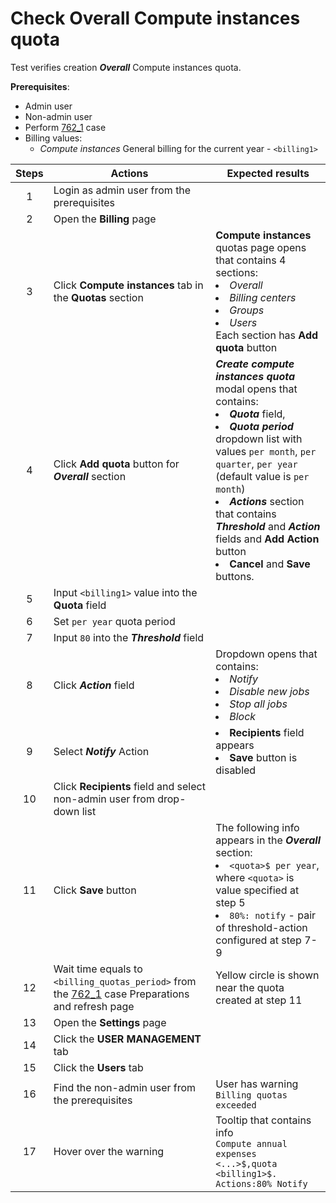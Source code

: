 # Check Overall Compute instances quota

Test verifies creation ***Overall*** Compute instances quota.

**Prerequisites**:
- Admin user
- Non-admin user
- Perform [762_1](762_1.md) case
- Billing values:
    - *Compute instances* General billing for the current year - `<billing1>`

| Steps | Actions | Expected results |
| :---: | --- | --- |
| 1 | Login as admin user from the prerequisites | |
| 2 | Open the **Billing** page | |
| 3 | Click **Compute instances** tab in the **Quotas** section | **Compute instances** quotas page opens that contains 4 sections: <li> *Overall* <li> *Billing centers* <li> *Groups* <li> *Users* <br> Each section has **Add quota** button | 
| 4 | Click **Add quota** button for ***Overall*** section | ***Create compute instances quota*** modal opens that contains: <li> ***Quota*** field, <li> ***Quota period*** dropdown list with values `per month`, `per quarter`, `per year` (default value is `per month`) <li> ***Actions*** section that contains ***Threshold*** and ***Action*** fields and **Add Action** button <li> **Cancel** and **Save** buttons. |
| 5 | Input `<billing1>` value into the **Quota** field |  |
| 6 | Set `per year` quota period | |
| 7 | Input `80` into the ***Threshold*** field | |
| 8 | Click ***Action*** field | Dropdown opens that contains: <li> *Notify* <li> *Disable new jobs* <li> *Stop all jobs* <li> *Block* |
| 9 | Select ***Notify*** Action | <li> **Recipients** field appears <li> **Save** button is disabled |
| 10 | Click **Recipients** field and select non-admin user from drop-down list | |
| 11 | Click **Save** button | The following info appears in the ***Overall*** section: <li> `<quota>$ per year`, where `<quota>` is value specified at step 5 <li> `80%: notify` - pair of threshold-action configured at step 7-9 |
| 12 | Wait time equals to `<billing_quotas_period>` from the [762_1](762_1.md) case Preparations and refresh page | Yellow circle is shown near the quota created at step 11|
| 13 | Open the **Settings** page | |
| 14 | Click the **USER MANAGEMENT** tab | |
| 15 | Click the **Users** tab | |
| 16 | Find the non-admin user from the prerequisites | User has warning `Billing quotas exceeded` |
| 17 | Hover over the warning | Tooltip that contains info <br> `Compute annual expenses <...>$,quota <billing1>$. Actions:80% Notify` |
